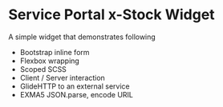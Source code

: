 # Service Portal x-Stock Widget
A simple widget that demonstrates following 

- Bootstrap inline form
- Flexbox wrapping
- Scoped SCSS
- Client / Server interaction
- GlideHTTP to an external service
- EXMA5 JSON.parse, encode URIL



